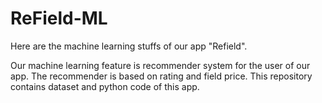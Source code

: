 # ReField-ML

Here are the machine learning stuffs of our app "Refield".

Our machine learning feature is recommender system for the user of our app. The recommender is based on rating and field price.
This repository contains dataset and python code of this app.
